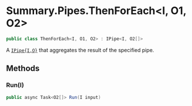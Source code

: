 # Summary.Pipes.ThenForEach<I, O1, O2>
```cs
public class ThenForEach<I, O1, O2> : IPipe<I, O2[]>
```

A [`IPipe{I,O}`](./IPipe{I,O}.md) that aggregates the result of the specified pipe.

## Methods
### Run(I)
```cs
public async Task<O2[]> Run(I input)
```

